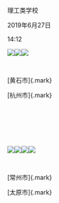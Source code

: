 理工类学校

2019年6月27日

14:12

![](020_理工类学校_000.png)![](020_理工类学校_001.png)![](020_理工类学校_002.png)

 

[黄石市]{.mark}

[杭州市]{.mark}

 

 

 

![](020_理工类学校_003.png)![](020_理工类学校_004.png)![](020_理工类学校_005.png)![](020_理工类学校_006.png)

 

[常州市]{.mark}

[太原市]{.mark}
